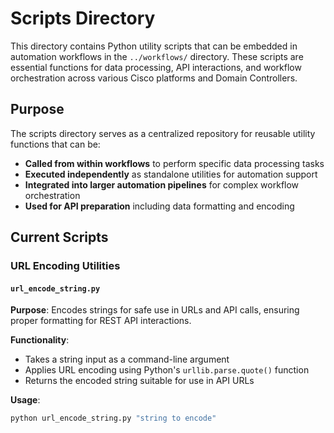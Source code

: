 # Scripts Directory

This directory contains Python utility scripts that can be embedded in automation workflows in the `../workflows/` directory. These scripts are essential functions for data processing, API interactions, and workflow orchestration across various Cisco platforms and Domain Controllers.

## Purpose

The scripts directory serves as a centralized repository for reusable utility functions that can be:

- **Called from within workflows** to perform specific data processing tasks
- **Executed independently** as standalone utilities for automation support
- **Integrated into larger automation pipelines** for complex workflow orchestration
- **Used for API preparation** including data formatting and encoding

## Current Scripts

### URL Encoding Utilities

#### `url_encode_string.py`

**Purpose**: Encodes strings for safe use in URLs and API calls, ensuring proper formatting for REST API interactions.

**Functionality**:

- Takes a string input as a command-line argument
- Applies URL encoding using Python's `urllib.parse.quote()` function
- Returns the encoded string suitable for use in API URLs

**Usage**:

```bash
python url_encode_string.py "string to encode"
```


